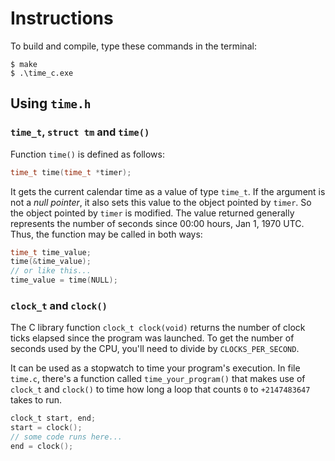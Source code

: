 # Instructions

To build and compile, type these commands in the terminal:

```
$ make
$ .\time_c.exe
```

## Using `time.h`

### `time_t`, `struct tm` and `time()`

Function `time()` is defined as follows:

```C
time_t time(time_t *timer);
```

It gets the current calendar time as a value of type `time_t`. If the argument is not a *null pointer*, it also sets this value to the object pointed by `timer`. So the object pointed by `timer` is modified. The value returned generally represents the number of seconds since 00:00 hours, Jan 1, 1970 UTC. Thus, the function may be called in both ways:

```C
time_t time_value;
time(&time_value);
// or like this...
time_value = time(NULL);
```

### `clock_t` and `clock()`

The C library function `clock_t clock(void)` returns the number of clock ticks elapsed since the program was launched. To get the number of seconds used by the CPU, you'll need to divide by `CLOCKS_PER_SECOND`.

It can be used as a stopwatch to time your program's execution. In file `time.c`, there's a function called `time_your_program()` that makes use of `clock_t` and `clock()` to time how long a loop that counts `0` to `+2147483647` takes to run.

```C
clock_t start, end;
start = clock();
// some code runs here...
end = clock();
```